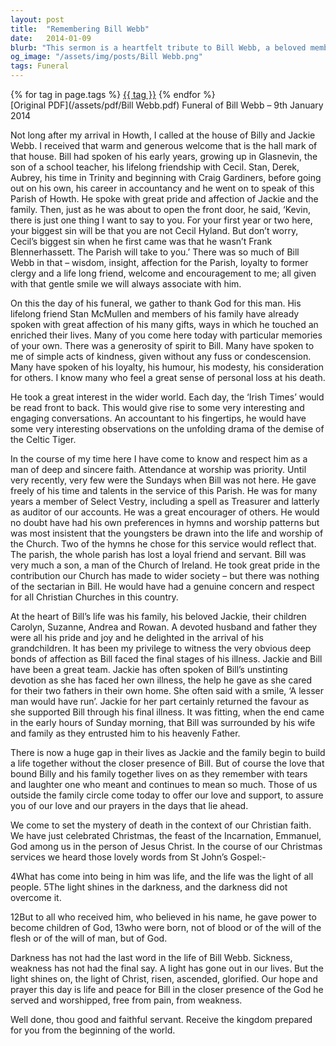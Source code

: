 ```yaml
---
layout: post
title:  "Remembering Bill Webb"
date:   2014-01-09
blurb: "This sermon is a heartfelt tribute to Bill Webb, a beloved member of the parish who passed away. Kevin speaks of Bill's wisdom, insight, affection for the Parish, loyalty to former clergy, and his welcoming nature. He also highlights Bill's deep faith, his devotion to his family, and his contributions to the Church."
og_image: "/assets/img/posts/Bill Webb.png"
tags: Funeral
---    
```

<div class="tag-pills">
    {% for tag in page.tags %}
    <a href="{{ site.baseurl }}/tag/{{ tag | slugify }}" class="tag-pill">{{ tag }}</a>
    {% endfor %}
</div>
[Original PDF](/assets/pdf/Bill Webb.pdf)
Funeral of Bill Webb – 9th January 2014

Not long after my arrival in Howth, I called at the house of Billy and Jackie Webb. I received that warm and generous welcome that is the hall mark of that house. Bill had spoken of his early years, growing up in Glasnevin, the son of a school teacher, his lifelong friendship with Cecil. Stan, Derek, Aubrey, his time in Trinity and beginning with Craig Gardiners, before going out on his own, his career in accountancy and he went on to speak of this Parish of Howth. He spoke with great pride and affection of Jackie and the family. Then, just as he was about to open the front door, he said, ‘Kevin, there is just one thing I want to say to you. For your first year or two here, your biggest sin will be that you are not Cecil Hyland. But don’t worry, Cecil’s biggest sin when he first came was that he wasn’t Frank Blennerhassett. The Parish will take to you.’ There was so much of Bill Webb in that – wisdom, insight, affection for the Parish, loyalty to former clergy and a life long friend, welcome and encouragement to me; all given with that gentle smile we will always associate with him.

On this the day of his funeral, we gather to thank God for this man. His lifelong friend Stan McMullen and members of his family have already spoken with great affection of his many gifts, ways in which he touched an enriched their lives. Many of you come here today with particular memories of your own. There was a generosity of spirit to Bill. Many have spoken to me of simple acts of kindness, given without any fuss or condescension. Many have spoken of his loyalty, his humour, his modesty, his consideration for others. I know many who feel a great sense of personal loss at his death.

He took a great interest in the wider world. Each day, the ‘Irish Times’ would be read front to back. This would give rise to some very interesting and engaging conversations. An accountant to his fingertips, he would have some very interesting observations on the unfolding drama of the demise of the Celtic Tiger.

In the course of my time here I have come to know and respect him as a man of deep and sincere faith. Attendance at worship was priority. Until very recently, very few were the Sundays when Bill was not here. He gave freely of his time and talents in the service of this Parish. He was for many years a member of Select Vestry, including a spell as Treasurer and latterly as auditor of our accounts. He was a great encourager of others. He would no doubt have had his own preferences in hymns and worship patterns but was most insistent that the youngsters be drawn into the life and worship of the Church. Two of the hymns he chose for this service would reflect that. The parish, the whole parish has lost a loyal friend and servant. Bill was very much a son, a man of the Church of Ireland. He took great pride in the contribution our Church has made to wider society – but there was nothing of the sectarian in Bill. He would have had a genuine concern and respect for all Christian Churches in this country.

At the heart of Bill’s life was his family, his beloved Jackie, their children Carolyn, Suzanne, Andrea and Rowan. A devoted husband and father they were all his pride and joy and he delighted in the arrival of his grandchildren. It has been my privilege to witness the very obvious deep bonds of affection as Bill faced the final stages of his illness. Jackie and Bill have been a great team. Jackie has often spoken of Bill’s unstinting devotion as she has faced her own illness, the help he gave as she cared for their two fathers in their own home. She often said with a smile, ‘A lesser man would have run’. Jackie for her part certainly returned the favour as she supported Bill through his final illness. It was fitting, when the end came in the early hours of Sunday morning, that Bill was surrounded by his wife and family as they entrusted him to his heavenly Father.

There is now a huge gap in their lives as Jackie and the family begin to build a life together without the closer presence of Bill. But of course the love that bound Billy and his family together lives on as they remember with tears and laughter one who meant and continues to mean so much. Those of us outside the family circle come today to offer our love and support, to assure you of our love and our prayers in the days that lie ahead.

We come to set the mystery of death in the context of our Christian faith. We have just celebrated Christmas, the feast of the Incarnation, Emmanuel, God among us in the person of Jesus Christ. In the course of our Christmas services we heard those lovely words from St John’s Gospel:-

4What has come into being in him was life, and the life was the light of all people. 5The light shines in the darkness, and the darkness did not overcome it.

12But to all who received him, who believed in his name, he gave power to become children of God, 13who were born, not of blood or of the will of the flesh or of the will of man, but of God.

Darkness has not had the last word in the life of Bill Webb. Sickness, weakness has not had the final say. A light has gone out in our lives. But the light shines on, the light of Christ, risen, ascended, glorified. Our hope and prayer this day is life and peace for Bill in the closer presence of the God he served and worshipped, free from pain, from weakness.

Well done, thou good and faithful servant. Receive the kingdom prepared for you from the beginning of the world.
